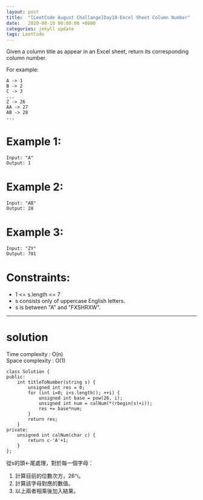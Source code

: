 ```yaml
---
layout: post
title:  "[LeetCode August Challange]Day10-Excel Sheet Column Number"
date:   2020-08-10 00:00:00 +0800
categories: jekyll update
tags: LeetCode
---
```

Given a column title as appear in an Excel sheet, return its corresponding column number.

For example:  

    A -> 1
    B -> 2
    C -> 3
    ...
    Z -> 26
    AA -> 27
    AB -> 28 
    ...

# Example 1:  
	Input: "A"
	Output: 1

# Example 2:  
	Input: "AB"
	Output: 28

# Example 3:  
	Input: "ZY"
	Output: 701

# Constraints:  
- 1 <= s.length <= 7
- s consists only of uppercase English letters.
- s is between "A" and "FXSHRXW".

______________________  

# solution

Time complexity : O(n)  
Space complexity : O(1)  

	class Solution {
	public:
	    int titleToNumber(string s) {
	        unsigned int res = 0;
	        for (int i=0; i<s.length(); ++i) {
	            unsigned int base = pow(26, i);
	            unsigned int num = calNum(*(rbegin(s)+i));
	            res += base*num;
	        }
	        return res;
	    }
	private:
	    unsigned int calNum(char c) {
	        return c-'A'+1;
	    }
	};

從s的頭←尾處理，對於每一個字母：  
1. 計算目前的位數次方，26^i。
2. 計算該字母對應的數值。
3. 以上兩者相乘後加入結果。